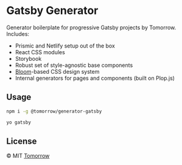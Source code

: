 # Gatsby Generator

Generator boilerplate for progressive Gatsby projects by Tomorrow. Includes:

- Prismic and Netlify setup out of the box
- React CSS modules
- Storybook
- Robust set of style-agnostic base components
- [Bloom](https://bloom.builtbytomorrow.com)-based CSS design system
- Internal generators for pages and components (built on Plop.js)

## Usage

```sh
npm i -g @tomorrow/generator-gatsby

yo gatsby
```

## License

© MIT [Tomorrow](https://www.builtbytomorrow.com)
